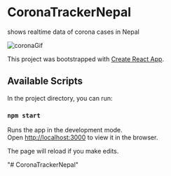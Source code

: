 # CoronaTrackerNepal

shows realtime data of corona cases in Nepal


![coronaGif](https://user-images.githubusercontent.com/47686377/85778727-998b7700-b742-11ea-9e31-c174b52f8a74.gif)





This project was bootstrapped with [Create React App](https://github.com/facebook/create-react-app).

## Available Scripts

In the project directory, you can run:

### `npm start`

Runs the app in the development mode.<br />
Open [http://localhost:3000](http://localhost:3000) to view it in the browser.

The page will reload if you make edits.<br />

"# CoronaTrackerNepal" 
